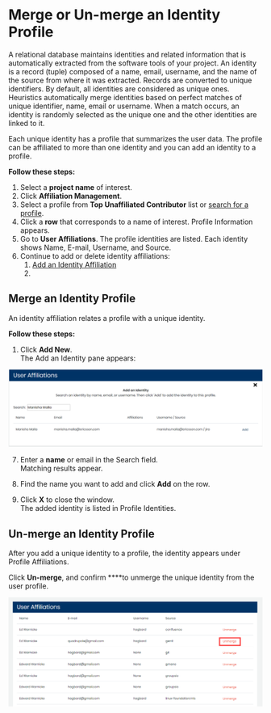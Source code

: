 # Merge or Un-merge an Identity Profile

A relational database maintains identities and related information that is automatically extracted from the software tools of your project. An identity is a record \(tuple\) composed of a name, email, username, and the name of the source from where it was extracted. Records are converted to unique identifiers. By default, all identities are considered as unique ones. Heuristics automatically merge identities based on perfect matches of unique identifier, name, email or username. When a match occurs, an identity is randomly selected as the unique one and the other identities are linked to it.

Each unique identity has a profile that summarizes the user data. The profile can be affiliated to more than one identity and you can add an identity to a profile. 

**Follow these steps:**

1. Select a **project name** of interest. 
2. Click **Affiliation Management**. 
3. Select a profile from **Top Unaffiliated Contributor** list or [search for a profile](find-a-profile.md). 
4. Click a **row** that corresponds to a name of interest. Profile Information appears. 
5. Go to **User Affiliations**. The profile identities are listed. Each identity shows Name, E-mail, Username, and Source. 
6. Continue to add or delete identity affiliations:
   1. [Add an Identity Affiliation](add-or-remove-a-profile-identity.md#add-an-identity-affiliation)
   2. 

## Merge an Identity Profile

An identity affiliation relates a profile with a unique identity.

**Follow these steps:**

1. Click **Add New**.  
The Add an Identity pane appears:

![](../../../.gitbook/assets/18088130.png)

7. Enter a **name** or email in the Search field.  
Matching results appear.

8. Find the name you want to add and click **Add** on the row.

9. Click **X** to close the window.  
The added identity is listed in Profile Identities.

## Un-merge an Identity Profile

After you add a unique identity to a profile, the identity appears under Profile Affiliations.

Click **Un-merge**, and confirm ****to unmerge the unique identity from the user profile.

![Unmerge User Affiliations](../../../.gitbook/assets/unmerge-identity.png)





